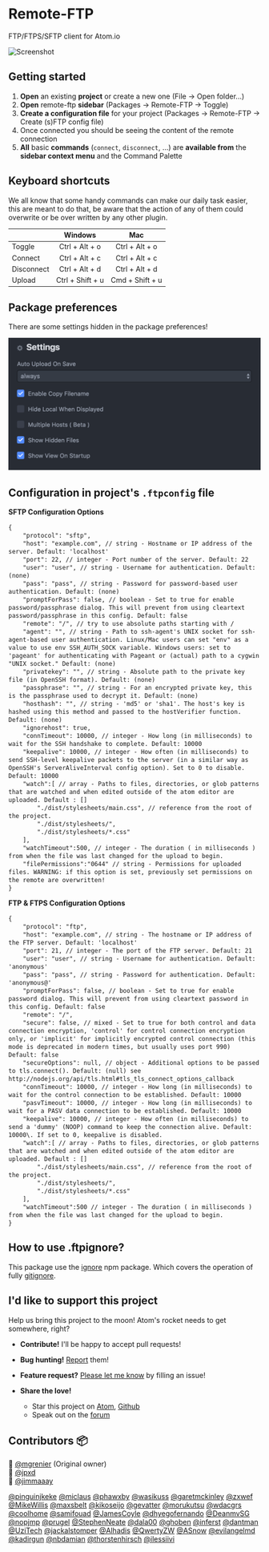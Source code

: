 # Remote-FTP

FTP/FTPS/SFTP client for Atom.io

![Screenshot](https://raw.githubusercontent.com/icetee/remote-ftp/master/screenshot.png "Screenshot")

## Getting started

1. **Open** an existing **project** or create a new one (File -> Open folder...)
2. **Open** remote-ftp **sidebar** (Packages -> Remote-FTP -> Toggle)
3. **Create a configuration file** for your project (Packages -> Remote-FTP -> Create (s)FTP config file)
4. Once connected you should be seeing the content of the remote connection
5. **All** basic **commands** (`connect`, `disconnect`, ...) are **available from** the **sidebar context menu** and the Command Palette

## Keyboard shortcuts

We all know that some handy commands can make our daily task easier, this are meant to do that, be aware that the action of any of them could overwrite or be over written by any other plugin.

|            |     Windows      |       Mac        |
|----------- | :--------------: | :--------------: |
| Toggle     |  Ctrl + Alt + o  | Ctrl + Alt + o   |
| Connect    |  Ctrl + Alt + c  | Ctrl + Alt + c   |
| Disconnect |  Ctrl + Alt + d  | Ctrl + Alt + d   |
| Upload     | Ctrl + Shift + u | Cmd + Shift + u  |

## Package preferences

There are some settings hidden in the package preferences!

![Screenshot of Settings](https://raw.githubusercontent.com/icetee/remote-ftp/master/screenshot-settings.png "Screenshot-settings")

## Configuration in project's `.ftpconfig` file

**SFTP Configuration Options**

```
{
    "protocol": "sftp",
    "host": "example.com", // string - Hostname or IP address of the server. Default: 'localhost'
    "port": 22, // integer - Port number of the server. Default: 22
    "user": "user", // string - Username for authentication. Default: (none)
    "pass": "pass", // string - Password for password-based user authentication. Default: (none)
    "promptForPass": false, // boolean - Set to true for enable password/passphrase dialog. This will prevent from using cleartext password/passphrase in this config. Default: false
    "remote": "/", // try to use absolute paths starting with /
    "agent": "", // string - Path to ssh-agent's UNIX socket for ssh-agent-based user authentication. Linux/Mac users can set "env" as a value to use env SSH_AUTH_SOCK variable. Windows users: set to 'pageant' for authenticating with Pageant or (actual) path to a cygwin "UNIX socket." Default: (none)
    "privatekey": "", // string - Absolute path to the private key file (in OpenSSH format). Default: (none)
    "passphrase": "", // string - For an encrypted private key, this is the passphrase used to decrypt it. Default: (none)
    "hosthash": "", // string - 'md5' or 'sha1'. The host's key is hashed using this method and passed to the hostVerifier function. Default: (none)
    "ignorehost": true,
    "connTimeout": 10000, // integer - How long (in milliseconds) to wait for the SSH handshake to complete. Default: 10000
    "keepalive": 10000, // integer - How often (in milliseconds) to send SSH-level keepalive packets to the server (in a similar way as OpenSSH's ServerAliveInterval config option). Set to 0 to disable. Default: 10000
    "watch":[ // array - Paths to files, directories, or glob patterns that are watched and when edited outside of the atom editor are uploaded. Default : []
        "./dist/stylesheets/main.css", // reference from the root of the project.
        "./dist/stylesheets/",
        "./dist/stylesheets/*.css"
    ],
    "watchTimeout":500, // integer - The duration ( in milliseconds ) from when the file was last changed for the upload to begin.
    "filePermissions":"0644" // string - Permissions for uploaded files. WARNING: if this option is set, previously set permissions on the remote are overwritten!
}
```

**FTP & FTPS Configuration Options**

```
{
    "protocol": "ftp",
    "host": "example.com", // string - The hostname or IP address of the FTP server. Default: 'localhost'
    "port": 21, // integer - The port of the FTP server. Default: 21
    "user": "user", // string - Username for authentication. Default: 'anonymous'
    "pass": "pass", // string - Password for authentication. Default: 'anonymous@'
    "promptForPass": false, // boolean - Set to true for enable password dialog. This will prevent from using cleartext password in this config. Default: false
    "remote": "/",
    "secure": false, // mixed - Set to true for both control and data connection encryption, 'control' for control connection encryption only, or 'implicit' for implicitly encrypted control connection (this mode is deprecated in modern times, but usually uses port 990) Default: false
    "secureOptions": null, // object - Additional options to be passed to tls.connect(). Default: (null) see http://nodejs.org/api/tls.html#tls_tls_connect_options_callback
    "connTimeout": 10000, // integer - How long (in milliseconds) to wait for the control connection to be established. Default: 10000
    "pasvTimeout": 10000, // integer - How long (in milliseconds) to wait for a PASV data connection to be established. Default: 10000
    "keepalive": 10000, // integer - How often (in milliseconds) to send a 'dummy' (NOOP) command to keep the connection alive. Default: 10000\. If set to 0, keepalive is disabled.
    "watch":[ // array - Paths to files, directories, or glob patterns that are watched and when edited outside of the atom editor are uploaded. Default : []
        "./dist/stylesheets/main.css", // reference from the root of the project.
        "./dist/stylesheets/",
        "./dist/stylesheets/*.css"
    ],
    "watchTimeout":500 // integer - The duration ( in milliseconds ) from when the file was last changed for the upload to begin.
}
```

## How to use .ftpignore?

This package use the [ignore](https://www.npmjs.com/package/ignore) npm package. Which covers the operation of fully [gitignore](https://git-scm.com/docs/gitignore).

## I'd like to support this project

Help us bring this project to the moon! Atom's rocket needs to get somewhere, right?

- **Contribute!** I'll be happy to accept pull requests!
- **Bug hunting!** [Report](https://github.com/icetee/remote-ftp/issues) them!
- **Feature request?** [Please let me know](https://github.com/icetee/remote-ftp/issues) by filling an issue!
- **Share the love!**

  - Star this project on [Atom](https://atom.io/packages/remote-ftp), [Github](https://github.com/icetee/remote-ftp)
  - Speak out on the [forum](https://discuss.atom.io/)

## Contributors :package:

:1st_place_medal: [@mgrenier](https://github.com/mgrenier) (Original owner)  
:2nd_place_medal: [@jpxd](https://github.com/jpxd)  
:3rd_place_medal: [@jimmaaay](https://github.com/jimmaaay)  

[@pinguinjkeke](https://github.com/pinguinjkeke)
[@miclaus](https://github.com/miclaus)
[@phawxby](https://github.com/phawxby)
[@wasikuss](https://github.com/wasikuss)
[@garetmckinley](https://github.com/garetmckinley)
[@zxwef](https://github.com/zxwef)
[@MikeWillis](https://github.com/MikeWillis)
[@maxsbelt](https://github.com/maxsbelt)
[@kikoseijo](https://github.com/kikoseijo)
[@gevatter](https://github.com/gevatter)
[@morukutsu](https://github.com/morukutsu)
[@wdacgrs](https://github.com/wdacgrs)
[@coolhome](https://github.com/coolhome)
[@samifouad](https://github.com/samifouad)
[@JamesCoyle](https://github.com/JamesCoyle)
[@dhyegofernando](https://github.com/dhyegofernando)
[@DeanmvSG](https://github.com/DeanmvSG)
[@nopjmp](https://github.com/nopjmp)
[@prugel](https://github.com/prugel)
[@StephenNeate](https://github.com/StephenNeate)
[@dala00](https://github.com/dala00)
[@ghoben](https://github.com/ghoben)
[@inferst](https://github.com/inferst)
[@dantman](https://github.com/dantman)
[@UziTech](https://github.com/UziTech)
[@jackalstomper](https://github.com/jackalstomper)
[@Alhadis](https://github.com/Alhadis)
[@QwertyZW](https://github.com/QwertyZW)
[@ASnow](https://github.com/ASnow)
[@evilangelmd](https://github.com/evilangelmd)
[@kadirgun](https://github.com/kadirgun)
[@nbdamian](https://github.com/nbdamian)
[@thorstenhirsch](https://github.com/thorstenhirsch)
[@ilessiivi](https://github.com/ilessiivi)
